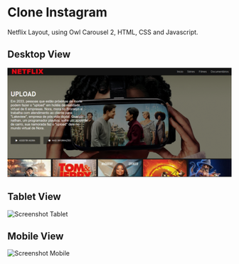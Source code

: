 # Clone Instagram
Netflix Layout, using Owl Carousel 2, HTML, CSS and Javascript. 

## Desktop View
![Screenshot Desktop](/images/screenshots/Desktop.png)

## Tablet View
![Screenshot Tablet](/images/screenshots/GalaxyS9.png)

## Mobile View 
![Screenshot Mobile](/images/screenshots/Ipad.png)

